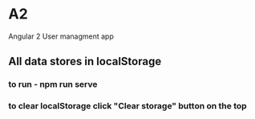 # A2
Angular 2 User managment app

## All data stores in localStorage

### to run - npm run serve

### to clear localStorage click "Clear storage" button on the top 
